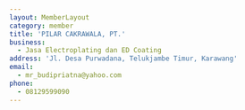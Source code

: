 ```yaml
---
layout: MemberLayout
category: member
title: 'PILAR CAKRAWALA, PT.'
business:
  - Jasa Electroplating dan ED Coating
address: 'Jl. Desa Purwadana, Telukjambe Timur, Karawang'
email:
  - mr_budipriatna@yahoo.com
phone:
  - 08129599090
---
```

